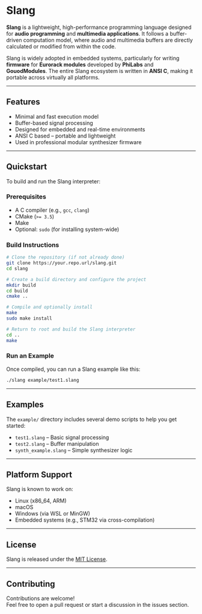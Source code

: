 # Slang

**Slang** is a lightweight, high-performance programming language designed for **audio programming** and **multimedia applications**. It follows a buffer-driven computation model, where audio and multimedia buffers are directly calculated or modified from within the code.

Slang is widely adopted in embedded systems, particularly for writing **firmware** for **Eurorack modules** developed by **PhiLabs** and **GouodModules**. The entire Slang ecosystem is written in **ANSI C**, making it portable across virtually all platforms.

---

## Features

- Minimal and fast execution model  
- Buffer-based signal processing  
- Designed for embedded and real-time environments  
- ANSI C based – portable and lightweight  
- Used in professional modular synthesizer firmware  

---

## Quickstart

To build and run the Slang interpreter:

### Prerequisites

- A C compiler (e.g., `gcc`, `clang`)
- CMake (`>= 3.5`)
- Make
- Optional: `sudo` (for installing system-wide)

### Build Instructions

```bash
# Clone the repository (if not already done)
git clone https://your.repo.url/slang.git
cd slang

# Create a build directory and configure the project
mkdir build
cd build
cmake ..

# Compile and optionally install
make
sudo make install

# Return to root and build the Slang interpreter
cd ..
make
```
### Run an Example
Once compiled, you can run a Slang example like this: 
```bash
./slang example/test1.slang
```
---

## Examples

The `example/` directory includes several demo scripts to help you get started:

- `test1.slang` – Basic signal processing
- `test2.slang` – Buffer manipulation
- `synth_example.slang` – Simple synthesizer logic

---

## Platform Support

Slang is known to work on:

- Linux (x86_64, ARM)
- macOS
- Windows (via WSL or MinGW)
- Embedded systems (e.g., STM32 via cross-compilation)

---

## License

Slang is released under the [MIT License](LICENSE).

---

## Contributing

Contributions are welcome!  
Feel free to open a pull request or start a discussion in the issues section.